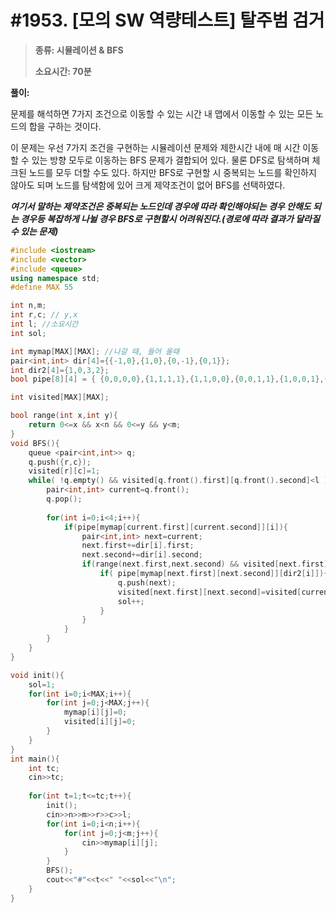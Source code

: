 # #1953. [모의 SW 역량테스트] 탈주범 검거

> [문제]: https://swexpertacademy.com/main/code/problem/problemDetail.do?contestProbId=AV5PpLlKAQ4DFAUq
>
> **종류: 시뮬레이션 & BFS**
>
> **소요시간: 70분**

**풀이:**

문제를 해석하면 7가지 조건으로 이동할 수 있는 시간 내 맵에서 이동할 수 있는 모든 노드의 합을 구하는 것이다.

이 문제는 우선 7가지 조건을 구현하는 시뮬레이션 문제와 제한시간 내에 매 시간 이동할 수 있는 방향 모두로 이동하는 BFS 문제가 결합되어 있다. 물론 DFS로 탐색하며 체크된 노드를 모두 더할 수도 있다. 하지만 BFS로 구현할 시 중복되는 노드를 확인하지 않아도 되며 노드를 탐색함에 있어 크게 제약조건이 없어 BFS를 선택하였다. 

***여기서 말하는 제약조건은 중복되는 노드인데 경우에 따라 확인해야되는 경우 안해도 되는 경우등 복잡하게 나뉠 경우 BFS로 구현할시 어려워진다.(경로에 따라 결과가 달라질 수 있는 문제)***

```c++
#include <iostream>
#include <vector>
#include <queue>
using namespace std;
#define MAX 55

int n,m;
int r,c; // y,x
int l; //소요시간
int sol;

int mymap[MAX][MAX]; //나갈 때, 들어 올때
pair<int,int> dir[4]={{-1,0},{1,0},{0,-1},{0,1}};
int dir2[4]={1,0,3,2};
bool pipe[8][4] = { {0,0,0,0},{1,1,1,1},{1,1,0,0},{0,0,1,1},{1,0,0,1},{0,1,0,1},{0,1,1,0},{1,0,1,0}};

int visited[MAX][MAX];

bool range(int x,int y){
    return 0<=x && x<n && 0<=y && y<m;
}
void BFS(){
    queue <pair<int,int>> q;
    q.push({r,c});
    visited[r][c]=1;
    while( !q.empty() && visited[q.front().first][q.front().second]<l ){
        pair<int,int> current=q.front();
        q.pop();
        
        for(int i=0;i<4;i++){
            if(pipe[mymap[current.first][current.second]][i]){
                pair<int,int> next=current;
                next.first+=dir[i].first;
                next.second+=dir[i].second;
                if(range(next.first,next.second) && visited[next.first][next.second]==0){
                    if( pipe[mymap[next.first][next.second]][dir2[i]]){
                        q.push(next);
                        visited[next.first][next.second]=visited[current.first][current.second]+1;
                        sol++;
                    }
                }
            }
        }
    }
}

void init(){
    sol=1;
    for(int i=0;i<MAX;i++){
        for(int j=0;j<MAX;j++){
            mymap[i][j]=0;
            visited[i][j]=0;
        }
    }
}
int main(){
    int tc;
    cin>>tc;
  
    for(int t=1;t<=tc;t++){
        init();
        cin>>n>>m>>r>>c>>l;
        for(int i=0;i<n;i++){
            for(int j=0;j<m;j++){
                cin>>mymap[i][j];
            }
        }
        BFS();
        cout<<"#"<<t<<" "<<sol<<"\n";
    }
}
```

